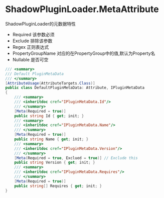 # ShadowPluginLoader.MetaAttribute

ShadowPluginLoader的元数据特性

- Required 该参数必须
- Exclude 排除该参数
- Regex 正则表达式
- PropertyGroupName 对应的在PropertyGroup中的值,默认为Property名
- Nullable 是否可空
```csharp
/// <summary>
/// Default PluginMetaData
/// </summary>
[AttributeUsage(AttributeTargets.Class)]
public class DefaultPluginMetaData: Attribute, IPluginMetaData
{
    /// <summary>
    /// <inheritdoc cref="IPluginMetaData.Id"/>
    /// </summary>
    [Meta(Required = true)]
    public string Id { get; init; }
    /// <summary>
    /// <inheritdoc cref="IPluginMetaData.Name"/>
    /// </summary>
    [Meta(Required = true)]
    public string Name { get; init; }
    /// <summary>
    /// <inheritdoc cref="IPluginMetaData.Version"/>
    /// </summary>
    [Meta(Required = true, Exclued = true)] // Exclude this
    public string Version { get; init; }
    /// <summary>
    /// <inheritdoc cref="IPluginMetaData.Requires"/>
    /// </summary>
    [Meta(Required = true)]
    public string[] Requires { get; init; }
}
```
